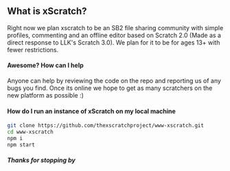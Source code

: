 ## What is xScratch?
Right now we plan xscratch to be an SB2 file sharing community with simple profiles, commenting and an offline editor based on Scratch 2.0 (Made as a direct response to LLK's Scratch 3.0). We plan for it to be for ages 13+ with fewer restrictions.

#### Awesome? How can I help
Anyone can help by reviewing the code on the repo and reporting us of any bugs you find. Once its online we hope to get as many scratchers on the new platform as possible :)

#### How do I run an instance of xScratch on my local machine
```bash
git clone https://github.com/thexscratchproject/www-xscratch.git
cd www-xscratch
npm i
npm start
```

##### Thanks for stopping by
